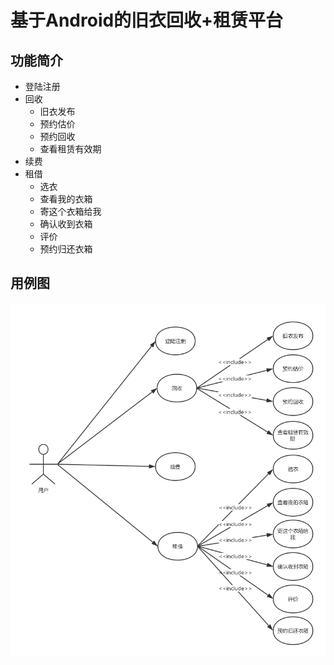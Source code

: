 # 基于Android的旧衣回收+租赁平台

## 功能简介

* 登陆注册
* 回收
    - 旧衣发布
    - 预约估价
    - 预约回收
    - 查看租赁有效期
* 续费
* 租借
    - 选衣
    - 查看我的衣箱
    - 寄这个衣箱给我
    - 确认收到衣箱
    - 评价
    - 预约归还衣箱

## 用例图

![pic1](pic1.png)
